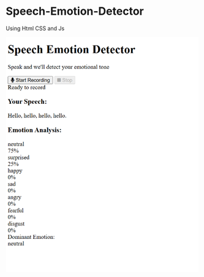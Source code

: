 # Speech-Emotion-Detector
<p>Using Html CSS and Js</p>

![image alt](https://github.com/Aadarshkumarsingh8084/Speech-Emotion-Detector/blob/0e01b94e68a8afc969a25eb7528cbcc4e0fd0975/Screenshot%202025-03-31%20205037.png)
